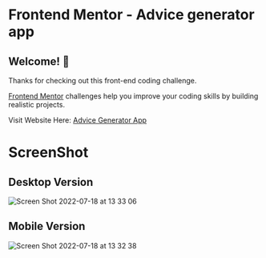# Frontend Mentor - Advice generator app

## Welcome! 👋

Thanks for checking out this front-end coding challenge.

[Frontend Mentor](https://www.frontendmentor.io) challenges help you improve your coding skills by building realistic projects.

Visit Website Here: [Advice Generator App](https://ateotg.github.io/advice-generator/)

# ScreenShot
## Desktop Version
![Screen Shot 2022-07-18 at 13 33 06](https://user-images.githubusercontent.com/25332391/179569836-37d9e1d5-8811-4c65-acda-c29c7faafffb.png)

## Mobile Version
![Screen Shot 2022-07-18 at 13 32 38](https://user-images.githubusercontent.com/25332391/179569856-8271d2c6-b533-41af-a706-e89d6e71a82a.png)
